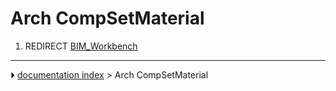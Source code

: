 # Arch CompSetMaterial
1.  REDIRECT [BIM_Workbench](BIM_Workbench.md)



---
⏵ [documentation index](../README.md) > Arch CompSetMaterial
